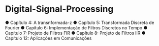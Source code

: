 # Digital-Signal-Processing
● Capítulo 4: A transnformada-z ● Capítulo 5: Transformada Discreta de Fourier ● Capítulo 6: Implementação de Filtros Discretos no Tempo ● Capítulo 7: Projeto de Filtros FIR ● Capítulo 8: Projeto de Filtros IIR ● Capítulo 12: Aplicações em Comunicações
